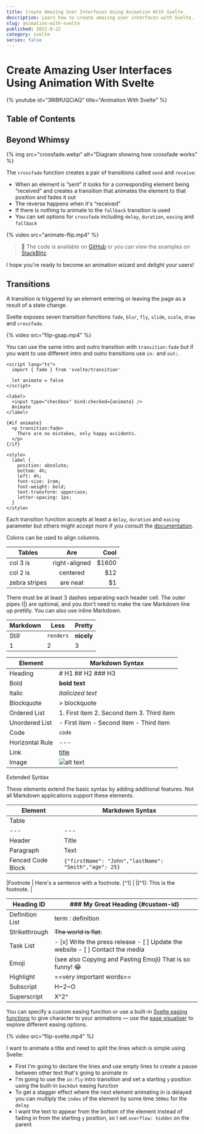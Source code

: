 ```yaml
---
title: Create Amazing User Interfaces Using Animation With Svelte
description: Learn how to create amazing user interfaces with Svelte.
slug: animation-with-svelte
published: 2022-9-22
category: svelte
series: false
---
```


# Create Amazing User Interfaces Using Animation With Svelte

{% youtube id="3RlBfUQCiAQ" title="Animation With Svelte" %}

## Table of Contents

## Beyond Whimsy

{% img src="crossfade.webp" alt="Diagram showing how crossfade works" %}

The `crossfade` function creates a pair of transitions called `send` and `receive`:

- When an element is “sent” it looks for a corresponding element being “received” and creates a transition that animates the element to that position and fades it out
- The reverse happens when it's “received”
- If there is nothing to animate to the `fallback` transition is used
- You can set options for `crossfade` including `delay`, `duration`, `easing` and `fallback`

{% video src="animate-flip.mp4" %}

> 🧪 The code is available on [GitHub](https://github.com/joysofcode/animation-with-svelte) or you can view the examples on [StackBlitz](http://stackblitz.com/github/joysofcode/animation-with-svelte).

I hope you're ready to become an animation wizard and delight your users!

## Transitions

A transition is triggered by an element entering or leaving the page as a result of a state change.

Svelte exposes seven transition functions `fade`, `blur`, `fly`, `slide`, `scale`, `draw` and `crossfade`.

{% video src="flip-gsap.mp4" %}

You can use the same intro and outro transition with `transition:fade` but if you want to use different intro and outro transitions use `in:` and `out:`.

```html:+page.svelte {2, 13-15} showLineNumbers
<script lang="ts">
  import { fade } from 'svelte/transition'

  let animate = false
</script>

<label>
  <input type="checkbox" bind:checked={animate} />
  Animate
</label>

{#if animate}
  <p transition:fade>
    There are no mistakes, only happy accidents.
  </p>
{/if}

<style>
  label {
    position: absolute;
    bottom: 4%;
    left: 4%;
    font-size: 1rem;
    font-weight: bold;
    text-transform: uppercase;
    letter-spacing: 1px;
  }
</style>
```

Each transition function accepts at least a `delay`, `duration` and `easing` parameter but others might accept more if you consult the [documentation](https://svelte.dev/docs#run-time-svelte-transition).

Colons can be used to align columns.

| Tables        |      Are      |  Cool |
| ------------- | :-----------: | ----: |
| col 3 is      | right-aligned | $1600 |
| col 2 is      |   centered    |   $12 |
| zebra stripes |   are neat    |    $1 |

There must be at least 3 dashes separating each header cell.
The outer pipes (|) are optional, and you don't need to make the
raw Markdown line up prettily. You can also use inline Markdown.

| Markdown | Less      | Pretty     |
| -------- | --------- | ---------- |
| _Still_  | `renders` | **nicely** |
| 1        | 2         | 3          |

| Element         | Markdown Syntax                            |
| --------------- | ------------------------------------------ |
| Heading         | # H1 ## H2 ### H3                          |
| Bold            | **bold text**                              |
| Italic          | _italicized text_                          |
| Blockquote      | > blockquote                               |
| Ordered List    | 1. First item 2. Second item 3. Third item |
| Unordered List  | - First item - Second item - Third item    |
| Code            | `code`                                     |
| Horizontal Rule | ---                                        |
| Link            | [title](https://www.example.com)           |
| Image           | ![alt text](image.jpg)                     |

Extended Syntax

These elements extend the basic syntax by adding additional features. Not all Markdown applications support these elements.

| Element           | Markdown Syntax                                       |
| ----------------- | ----------------------------------------------------- |
| Table             |                                                       |
| ---               | ---                                                   |
| Header            | Title                                                 |
| Paragraph         | Text                                                  |
| Fenced Code Block | `{"firstName": "John","lastName": "Smith","age": 25}` |

|Footnote | Here's a sentence with a footnote. [^1] |
|[^1]: This is the footnote. |

| Heading ID      | ### My Great Heading {#custom-id}                                              |
| --------------- | ------------------------------------------------------------------------------ |
| Definition List | term : definition                                                              |
| Strikethrough   | ~~The world is flat.~~                                                         |
| Task List       | - [x] Write the press release - [ ] Update the website - [ ] Contact the media |
| Emoji           | (see also Copying and Pasting Emoji) That is so funny! :joy:                   |
| Highlight       | ==very important words==                                                       |
| Subscript       | H~2~O                                                                          |
| Superscript     | X^2^                                                                           |

You can specify a custom easing function or use a built-in [Svelte easing functions](https://svelte.dev/docs#run-time-svelte-easing) to give character to your animations — use the [ease visualiser](https://svelte.dev/examples/easing) to explore different easing options.

{% video src="flip-svelte.mp4" %}

I want to animate a title and need to split the lines which is simple using Svelte:

- First I'm going to declare the lines and use empty lines to create a pause between other text that's going to animate in
- I'm going to use the `in:fly` intro transition and set a starting `y` position using the built-in `backOut` easing function
- To get a stagger effect where the next element animating in is delayed you can multiply the `index` of the element by some time `300ms` for the `delay`
- I want the text to appear from the bottom of the element instead of fading in from the starting `y` position, so I set `overflow: hidden` on the parent
